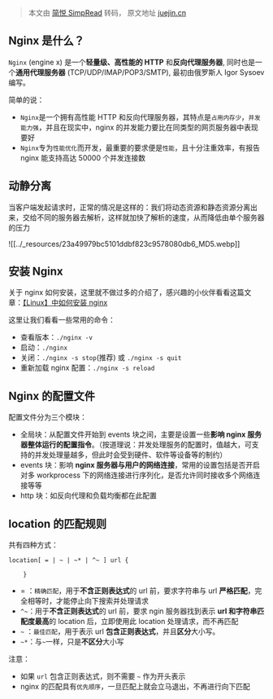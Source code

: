 > 本文由 [简悦 SimpRead](http://ksria.com/simpread/) 转码， 原文地址 [juejin.cn](https://juejin.cn/post/7082655545491980301?searchId=20230915142219A3CD8A18673BC5C81FAC)

Nginx 是什么？
----------

`Nginx` (engine x) 是一个**轻量级、高性能的 HTTP** 和**反向代理服务器**, 同时也是一个**通用代理服务器** (TCP/UDP/IMAP/POP3/SMTP), 最初由俄罗斯人 Igor Sysoev 编写。

简单的说：

*   `Nginx`是一个拥有高性能 HTTP 和反向代理服务器，其特点是`占用内存少`，`并发能力强`，并且在现实中，nginx 的并发能力要比在同类型的网页服务器中表现要好
*   `Nginx`专为`性能优化`而开发，最重要的要求便是`性能`，且十分注重效率，有报告 nginx 能支持高达 50000 个并发连接数

动静分离
----

当客户端发起请求时，正常的情况是这样的：我们将动态资源和静态资源分离出来，交给不同的服务器去解析，这样就加快了解析的速度，从而降低由单个服务器的压力

![[../_resources/23a49979bc5101ddbf823c9578080db6_MD5.webp]]

安装 Nginx
--------

关于 nginx 如何安装，这里就不做过多的介绍了，感兴趣的小伙伴看看这篇文章：[【Linux】中如何安装 nginx](https://link.juejin.cn?target=https%3A%2F%2Fblog.csdn.net%2Fyujing1314%2Farticle%2Fdetails%2F97267369 "https://blog.csdn.net/yujing1314/article/details/97267369")

这里让我们看看一些常用的命令：

*   查看版本：`./nginx -v`
*   启动：`./nginx`
*   关闭：`./nginx -s stop`(推荐) 或 `./nginx -s quit`
*   重新加载 nginx 配置：`./nginx -s reload`

Nginx 的配置文件
-----------

配置文件分为三个模块：

*   全局块：从配置文件开始到 events 块之间，主要是设置一些**影响 nginx 服务器整体运行的配置指令**。（按道理说：并发处理服务的配置时，值越大，可支持的并发处理量越多，但此时会受到硬件、软件等设备等的制约）
*   events 块：影响 **nginx 服务器与用户的网络连接**，常用的设置包括是否开启对多 workprocess 下的网络连接进行序列化，是否允许同时接收多个网络连接等等
*   http 块：如反向代理和负载均衡都在此配置

location 的匹配规则
--------------

共有四种方式：

```
location[ = | ~ | ~* | ^~ ] url {
    
    }
```

*   = ：`精确匹配`，用于**不含正则表达式**的 url 前，要求字符串与 url **严格匹配**，完全相等时，才能停止向下搜索并处理请求
*   `^~`：用于**不含正则表达式**的 url 前，要求 ngin 服务器找到表示 **url 和字符串匹配度最高**的 location 后，立即使用此 location 处理请求，而不再匹配
*   `~` ：`最佳匹配`，用于表示 url **包含正则表达式**，并且**区分**大小写。
*   `~*`：与`~`一样，只是**不区分**大小写

注意：

*   如果 `url` 包含正则表达式，则不需要 `~` 作为开头表示
*   nginx 的匹配具有`优先顺序`，一旦匹配上就会立马退出，不再进行向下匹配
